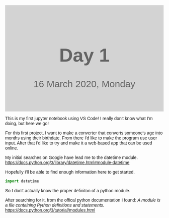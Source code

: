 <style>
/* Style the body */
body {
  font-family: 'Arial';
  margin: 0;
}

/* Header/Logo Title */
.header {
  padding: 40px;
  text-align: center;
  background: lightgray;
  color: #646464;
  font-size: 30px;
}


/* Page Content */
.content {padding:20px;}
</style>
</head>
<body>
<div class="header">
  <h1>Day 1</h1>
  <p>16 March 2020, Monday</p>
</div>

</body>

This is my first jupyter notebook using VS Code!
I really don't know what I'm doing, but here we go!

For this first project, I want to make a converter that converts someone's age into months using their birthdate.
From there I'd like to make the program use user input.
After that I'd like to try and make it a web-based app that can be used online.

My initial searches on Google have lead me to the datetime module.
https://docs.python.org/3/library/datetime.html#module-datetime

Hopefully I'll be able to find enough information here to get started.


```python
import datetime
```

So I don't actually know the proper definiton of a python module.  

After searching for it, from the offical python documentation I found: </b><i>A module is a file containing Python definitions and statements.</i></b> https://docs.python.org/3/tutorial/modules.html
